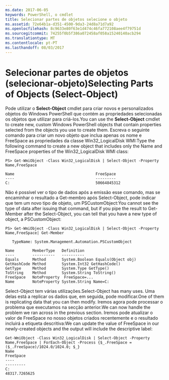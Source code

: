 ```yaml
---
ms.date: 2017-06-05
keywords: PowerShell, o cmdlet
title: Selecionar partes de objetos selecione o objeto
ms.assetid: 72e64b1a-d351-4500-9da3-24d8a71d7a92
ms.openlocfilehash: 8c9633e80f63e1d474c46fa772108aee4f79751d
ms.sourcegitcommit: 74255f0b5f386a072458af058a15240140acb294
ms.translationtype: MT
ms.contentlocale: pt-PT
ms.lasthandoff: 08/03/2017
---
```

# <a name="selecting-parts-of-objects-select-object"></a><span data-ttu-id="9915b-103">Selecionar partes de objetos (selecionar-objeto)</span><span class="sxs-lookup"><span data-stu-id="9915b-103">Selecting Parts of Objects (Select-Object)</span></span>
<span data-ttu-id="9915b-104">Pode utilizar o **Select-Object** cmdlet para criar novos e personalizados objetos do Windows PowerShell que contém as propriedades selecionadas os objetos que utilizar para criá-los.</span><span class="sxs-lookup"><span data-stu-id="9915b-104">You can use the **Select-Object** cmdlet to create new, custom Windows PowerShell objects that contain properties selected from the objects you use to create them.</span></span> <span data-ttu-id="9915b-105">Escreva o seguinte comando para criar um novo objeto que inclua apenas os nome e FreeSpace as propriedades da classe Win32_LogicalDisk WMI:</span><span class="sxs-lookup"><span data-stu-id="9915b-105">Type the following command to create a new object that includes only the Name and FreeSpace properties of the Win32_LogicalDisk WMI class:</span></span>

```
PS> Get-WmiObject -Class Win32_LogicalDisk | Select-Object -Property Name,FreeSpace

Name                                    FreeSpace
----                                    ---------
C:                                      50664845312
```

<span data-ttu-id="9915b-106">Não é possível ver o tipo de dados após a emissão esse comando, mas se encaminhar o resultado a Get-membro após Select-Object, pode indicar que tem um novo tipo de objeto, um PSCustomObject:</span><span class="sxs-lookup"><span data-stu-id="9915b-106">You cannot see the type of data after issuing that command, but if you pipe the result to Get-Member after the Select-Object, you can tell that you have a new type of object, a PSCustomObject:</span></span>

```
PS> Get-WmiObject -Class Win32_LogicalDisk | Select-Object -Property Name,FreeSpace| Get-Member

   TypeName: System.Management.Automation.PSCustomObject

Name        MemberType   Definition
----        ----------   ----------
Equals      Method       System.Boolean Equals(Object obj)
GetHashCode Method       System.Int32 GetHashCode()
GetType     Method       System.Type GetType()
ToString    Method       System.String ToString()
FreeSpace   NoteProperty  FreeSpace=...
Name        NoteProperty System.String Name=C:
```

<span data-ttu-id="9915b-107">Select-Object tem várias utilizações.</span><span class="sxs-lookup"><span data-stu-id="9915b-107">Select-Object has many uses.</span></span> <span data-ttu-id="9915b-108">Uma delas está a replicar os dados que, em seguida, pode modificar.</span><span class="sxs-lookup"><span data-stu-id="9915b-108">One of them is replicating data that you can then modify.</span></span> <span data-ttu-id="9915b-109">Iremos agora pode processar o problema que executamos na secção anterior.</span><span class="sxs-lookup"><span data-stu-id="9915b-109">We can now handle the problem we ran across in the previous section.</span></span> <span data-ttu-id="9915b-110">Iremos pode atualizar o valor de FreeSpace no nosso objetos criados recentemente e o resultado incluirá a etiqueta descritiva:</span><span class="sxs-lookup"><span data-stu-id="9915b-110">We can update the value of FreeSpace in our newly-created objects and the output will include the descriptive label:</span></span>

```
Get-WmiObject -Class Win32_LogicalDisk | Select-Object -Property Name,FreeSpace | ForEach-Object -Process {$_.FreeSpace = ($_.FreeSpace)/1024.0/1024.0; $_}
Name                                                                  FreeSpace
----                                                                  ---------
C:                                                                48317.7265625
```

